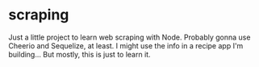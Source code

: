 # scraping
Just a little project to learn web scraping with Node.  Probably gonna use Cheerio and Sequelize, at least.  I might use the info in a recipe app I'm building... But mostly, this is just to learn it.
